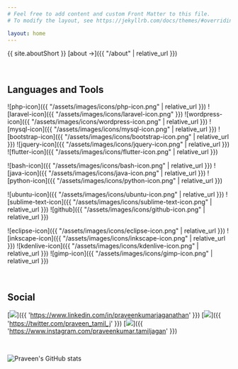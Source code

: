 ```yaml
---
# Feel free to add content and custom Front Matter to this file.
# To modify the layout, see https://jekyllrb.com/docs/themes/#overriding-theme-defaults

layout: home
---
```


{{ site.aboutShort }} [about ->]({{ "/about" | relative_url }})

<br>

## Languages and Tools

![php-icon]({{ "/assets/images/icons/php-icon.png" | relative_url }})
![laravel-icon]({{ "/assets/images/icons/laravel-icon.png" }})
![wordpress-icon]({{ "/assets/images/icons/wordpress-icon.png" | relative_url }})
![mysql-icon]({{ "/assets/images/icons/mysql-icon.png" | relative_url }})
![bootstrap-icon]({{ "/assets/images/icons/bootstrap-icon.png" | relative_url }})
![jquery-icon]({{ "/assets/images/icons/jquery-icon.png" | relative_url }})
![flutter-icon]({{ "/assets/images/icons/flutter-icon.png" | relative_url }})

![bash-icon]({{ "/assets/images/icons/bash-icon.png" | relative_url }})
![java-icon]({{ "/assets/images/icons/java-icon.png" | relative_url }})
![python-icon]({{ "/assets/images/icons/python-icon.png" | relative_url }})

![ubuntu-icon]({{ "/assets/images/icons/ubuntu-icon.png" | relative_url }})
![sublime-text-icon]({{ "/assets/images/icons/sublime-text-icon.png" | relative_url }})
![github]({{ "/assets/images/icons/github-icon.png" | relative_url }})

![eclipse-icon]({{ "/assets/images/icons/eclipse-icon.png" | relative_url }})
![inkscape-icon]({{ "/assets/images/icons/inkscape-icon.png" | relative_url }})
![kdenlive-icon]({{ "/assets/images/icons/kdenlive-icon.png" | relative_url }})
![gimp-icon]({{ "/assets/images/icons/gimp-icon.png" | relative_url }})

<br>

## Social

[<img src="{{ '/assets/images/icons/linkedin-icon.png' | relative_url }}">]({{ 'https://www.linkedin.com/in/praveenkumarjaganathan' }})
[<img src="{{ '/assets/images/icons/twitter-icon.png' | relative_url }}">]({{ 'https://twitter.com/praveen_tamil_j' }})
[<img src="{{ '/assets/images/icons/instagram-icon.png' | relative_url }}">]({{ 'https://www.instagram.com/praveenkumar.tamiljagan' }})

<br>

![Praveen's GitHub stats](https://github-readme-stats.vercel.app/api?username=praveen-tamil&count_private=true&show_icons=true)
